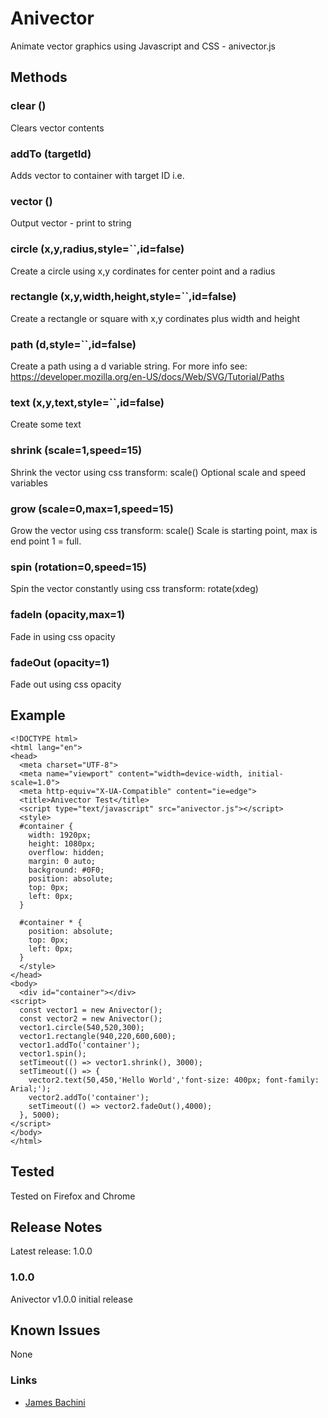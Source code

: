 # Anivector
 Animate vector graphics using Javascript and CSS - anivector.js

## Methods 

### clear ()
Clears vector contents

### addTo (targetId)
Adds vector to container with target ID i.e. <div id="xyz"></div>

### vector ()
Output vector - print to string

### circle (x,y,radius,style=``,id=false)
Create a circle using x,y cordinates for center point and a radius

### rectangle (x,y,width,height,style=``,id=false)
Create a rectangle or square with x,y cordinates plus width and height

### path (d,style=``,id=false)
Create a path using a d variable string.
For more info see: https://developer.mozilla.org/en-US/docs/Web/SVG/Tutorial/Paths

### text (x,y,text,style=``,id=false)
Create some text

### shrink (scale=1,speed=15)
Shrink the vector using css transform: scale()
Optional scale and speed variables

### grow (scale=0,max=1,speed=15)
Grow the vector using css transform: scale()
Scale is starting point, max is end point 1 = full.

### spin (rotation=0,speed=15)
Spin the vector constantly using css transform: rotate(xdeg)

### fadeIn (opacity,max=1)
Fade in using css opacity

### fadeOut (opacity=1)
Fade out using css opacity


## Example

```
<!DOCTYPE html>
<html lang="en">
<head>
  <meta charset="UTF-8">
  <meta name="viewport" content="width=device-width, initial-scale=1.0">
  <meta http-equiv="X-UA-Compatible" content="ie=edge">
  <title>Anivector Test</title>
  <script type="text/javascript" src="anivector.js"></script>
  <style>
  #container {
    width: 1920px;
    height: 1080px;
    overflow: hidden;
    margin: 0 auto;
    background: #0F0;
    position: absolute;
    top: 0px;
    left: 0px;
  }

  #container * {
    position: absolute;
    top: 0px;
    left: 0px;
  }
  </style>
</head>
<body>
  <div id="container"></div>
<script>
  const vector1 = new Anivector();
  const vector2 = new Anivector();
  vector1.circle(540,520,300);
  vector1.rectangle(940,220,600,600);
  vector1.addTo('container');
  vector1.spin();
  setTimeout(() => vector1.shrink(), 3000);
  setTimeout(() => {
    vector2.text(50,450,'Hello World','font-size: 400px; font-family: Arial;');
    vector2.addTo('container');
    setTimeout(() => vector2.fadeOut(),4000);
  }, 5000);
</script>
</body>
</html>
```

## Tested
Tested on Firefox and Chrome


## Release Notes

Latest release: 1.0.0

### 1.0.0

Anivector v1.0.0 initial release

## Known Issues

None

### Links

* [James Bachini](https://jamesbachini.com)
